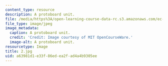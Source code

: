```yaml
---
content_type: resource
description: A protoboard unit.
file: /media/https%3A/open-learning-course-data-rc.s3.amazonaws.com/ec-s06-practical-electronics-fall-2004/a63981d1e33f86edea2fad4a4b9305ee_2.jpg
file_type: image/jpeg
image_metadata:
  caption: A protoboard unit.
  credit: 'Credit: Image courtesy of MIT OpenCourseWare.'
  image-alt: A protoboard unit.
resourcetype: Image
title: 2.jpg
uid: a63981d1-e33f-86ed-ea2f-ad4a4b9305ee
---
```

